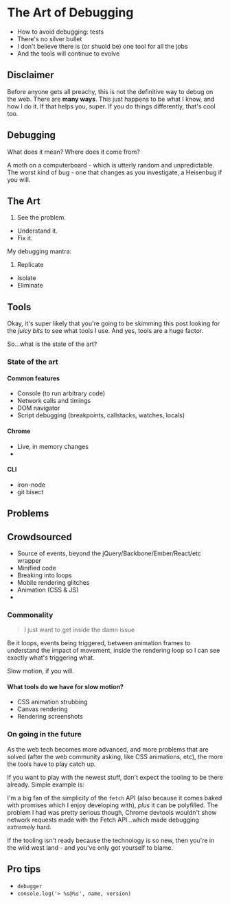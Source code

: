 # The Art of Debugging

- How to avoid debugging: tests
- There's no silver bullet
- I don't believe there is (or shuold be) one tool for all the jobs
- And the tools will continue to evolve

## Disclaimer

Before anyone gets all preachy, this is not the definitive way to debug on the web. There are **many ways**. This just happens to be what I know, and how I do it. If that helps you, super. If you do things differently, that's cool too.

## Debugging

What does it mean? Where does it come from?

A moth on a computerboard - which is utterly random and unpredictable. The worst kind of bug - one that changes as you investigate, a Heisenbug if you will.


## The Art

1. See the problem.
- Understand it.
- Fix it.

My debugging mantra:

1. Replicate
- Isolate
- Eliminate

## Tools

Okay, it's super likely that you're going to be skimming this post looking for the *juicy bits* to see what tools I use. And yes, tools are a huge factor.

So...what is the state of the art?

### State of the art

#### Common features

- Console (to run arbitrary code)
- Network calls and timings
- DOM navigator
- Script debugging (breakpoints, callstacks, watches, locals)

#### Chrome

- Live, in memory changes
-

#### CLI

- iron-node
- git bisect

## Problems

## Crowdsourced

- Source of events, beyond the jQuery/Backbone/Ember/React/etc wrapper
- Minified code
- Breaking into loops
- Mobile rendering glitches
- Animation (CSS & JS)
-

### Commonality

> I just want to get inside the damn issue

Be it loops, events being triggered, between animation frames to understand the impact of movement, inside the rendering loop so I can see exactly what's triggering what.

Slow motion, if you will.

#### What tools do we have for slow motion?

- CSS animation strubbing
- Canvas rendering
- Rendering screenshots

### On going in the future

As the web tech becomes more advanced, and more problems that are solved (after the web community asking, like CSS animations, etc), the more the tools have to play catch up.

If you want to play with the newest stuff, don't expect the tooling to be there already. Simple example is:

I'm a big fan of the simplicity of the `fetch` API (also because it comes baked with promises which I enjoy developing with), *plus* it can be polyfilled. The problem I had was pretty serious though, Chrome devtools wouldn't show network requests made with the Fetch API...which made debugging *extremely* hard.

If the tooling isn't ready because the technology is so new, then you're in the wild west land - and you've only got yourself to blame.

## Pro tips

- `debugger`
- `console.log('> %s@%s', name, version)`

